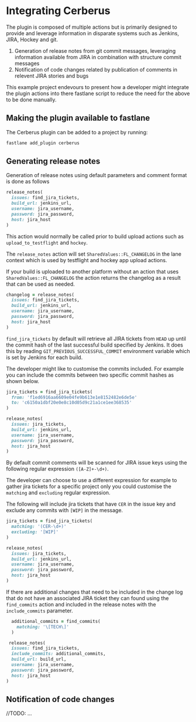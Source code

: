 # Integrating Cerberus

The plugin is composed of multiple actions but is primarily designed to provide and leverage information in disparate systems such as Jenkins, JIRA, Hockey and git.

1. Generation of release notes from git commit messages, leveraging information available from JIRA in combination with structure commit messages
1. Notification of code changes related by publication of comments in relevent JIRA stories and bugs

This example project endevours to present how a developer might integrate the plugin actions into there fastlane script to reduce the need for the above to be done manually.

## Making the plugin available to fastlane

The Cerberus plugin can be added to a project by running:

```bash
fastlane add_plugin cerberus
```

## Generating release notes

Generation of release notes using default parameters and comment format is done as follows

```ruby
release_notes(
  issues: find_jira_tickets,
  build_url: jenkins_url,
  username: jira_username,
  password: jira_password,
  host: jira_host
)
```

This action would normally be called prior to build upload actions such as `upload_to_testflight` and `hockey`.  

The `release_notes` action will set `SharedValues::FL_CHANGELOG` in the lane context which is used by testflight and hockey app upload actions.

If your build is uploaded to another platform without an action that uses `SharedValues::FL_CHANGELOG` the action returns the changelog as a result that can be used as needed.

```ruby
changelog = release_notes(
  issues: find_jira_tickets,
  build_url: jenkins_url,
  username: jira_username,
  password: jira_password,
  host: jira_host
)
```

`find_jira_tickets` by default will retrieve all JIRA tickets from `HEAD` up until the commit hash of the last successful build specified by Jenkins.  It does this by reading `GIT_PREVIOUS_SUCCESSFUL_COMMIT` environment variable which is set by Jenkins for each build.

The developer might like to customise the commits included.  For example you can include the commits between two specific commit hashes as shown below.

```ruby
jira_tickets = find_jira_tickets(
  from: 'f1ed6916aa6609e04fe9b613e1e8152482e6de5e'
  to: 'c6150a1dbf20e0e8c10d05d9c21a1ce1ee368535'
)

release_notes(
  issues: jira_tickets,
  build_url: jenkins_url,
  username: jira_username,
  password: jira_password,
  host: jira_host
)
```

By default commit comments will be scanned for JIRA issue keys using the following regular expression `([A-Z]+-\d+)`.

The developer can choose to use a different expression for example to gather jira tickets for a specific project only you could customise the `matching` and `excluding` regular expression.

The following will include jira tickets that have `CER` in the issue key and exclude any commits with `[WIP]` in the message.

```ruby
jira_tickets = find_jira_tickets(
  matching: '(CER-\d+)'
  excluding: '[WIP]'
)

release_notes(
  issues: jira_tickets,
  build_url: jenkins_url,
  username: jira_username,
  password: jira_password,
  host: jira_host
)
```

If there are additional changes that need to be included in the change log that do not have an associated JIRA ticket they can found using the `find_commits` action and included in the release notes with the `include_commits` parameter.

```ruby
  additional_commits = find_commits(
    matching: '\[TECH\]'
  )

 release_notes(
  issues: find_jira_tickets,
  include_commits: additional_commits,
  build_url: build_url,
  username: jira_username,
  password: jira_password,
  host: jira_host
)
```

## Notification of code changes

//TODO: ...